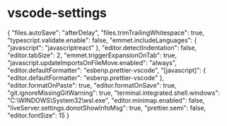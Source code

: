 # vscode-settings

{
  "files.autoSave": "afterDelay",
  "files.trimTrailingWhitespace": true,
  "typescript.validate.enable": false,
  "emmet.includeLanguages": {
    "javascript": "javascriptreact"
  },
  "editor.detectIndentation": false,
  "editor.tabSize": 2,
  "emmet.triggerExpansionOnTab": true,
  "javascript.updateImportsOnFileMove.enabled": "always",
  "editor.defaultFormatter": "esbenp.prettier-vscode",
  "[javascript]": {
    "editor.defaultFormatter": "esbenp.prettier-vscode"
  },
  "editor.formatOnPaste": true,
  "editor.formatOnSave": true,
  "git.ignoreMissingGitWarning": true,
  "terminal.integrated.shell.windows": "C:\\WINDOWS\\System32\\wsl.exe",
  "editor.minimap.enabled": false,
  "liveServer.settings.donotShowInfoMsg": true,
  "prettier.semi": false,
  "editor.fontSize": 15
}
